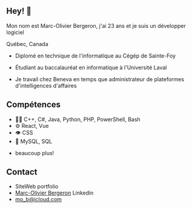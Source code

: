 ## Hey! 👋
Mon nom est Marc-Olivier Bergeron, j'ai 23 ans et je suis un développer logiciel

Québec, Canada

- Diplomé en technique de l'informatique au Cégép de Sainte-Foy

- Étudiant au baccalauréat en informatique à l'Université Laval

- Je travail chez Beneva en temps que administrateur de plateformes d'intelligences d'affaires

## Compétences
- 👨‍💻 C++, C#, Java, Python, PHP, PowerShell, Bash
- ⚙️ React, Vue
- 👁️ CSS
- 💽 MySQL, SQL
+ beaucoup plus!

## Contact
- SiteWeb portfolio
- [Marc-Olivier Bergeron](https://www.linkedin.com/in/marc-olivier-bergeron-6a08a725b) Linkedin
- [mo_b@icloud.com](mailto:mo_b@icloud.com)
